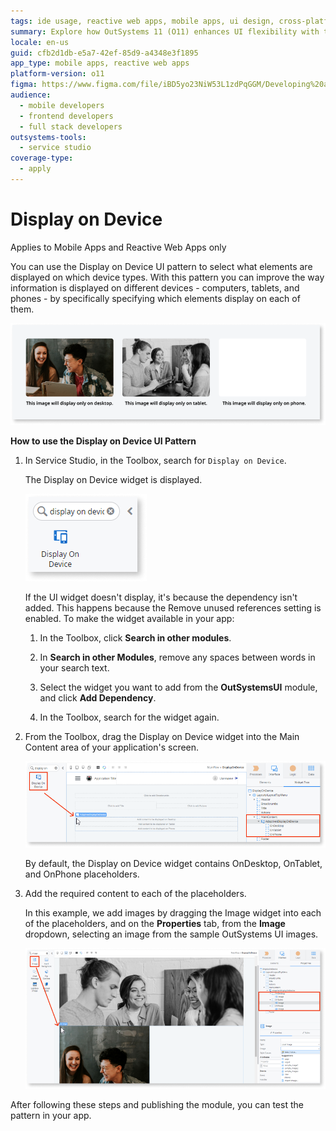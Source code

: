 ```yaml
---
tags: ide usage, reactive web apps, mobile apps, ui design, cross-platform development
summary: Explore how OutSystems 11 (O11) enhances UI flexibility with the Display on Device pattern for optimal content presentation across different devices.
locale: en-us
guid: cfb2d1db-e5a7-42ef-85d9-a4348e3f1895
app_type: mobile apps, reactive web apps
platform-version: o11
figma: https://www.figma.com/file/iBD5yo23NiW53L1zdPqGGM/Developing%20an%20Application?node-id=201:31
audience:
  - mobile developers
  - frontend developers
  - full stack developers
outsystems-tools:
  - service studio
coverage-type:
  - apply
---
```


# Display on Device

<div class="info" markdown="1">

Applies to Mobile Apps and Reactive Web Apps only

</div>

You can use the Display on Device UI pattern to select what elements are displayed on which device types. With this pattern you can improve the way information is displayed on different devices - computers, tablets, and phones - by specifically specifying which elements display on each of them.

![Overview of Display on Device pattern showing different device types](images/displayondevice-1.png "Display on Device Pattern Overview")

**How to use the Display on Device UI Pattern**

1. In Service Studio, in the Toolbox, search for `Display on Device`.

    The Display on Device widget is displayed.

    ![Service Studio interface with Display on Device widget highlighted](images/displayondevice-2-ss.png "Display on Device Widget in Service Studio")
  
    If the UI widget doesn't display, it's because the dependency isn't added. This happens because the Remove unused references setting is enabled. To make the widget available in your app:

    1. In the Toolbox, click **Search in other modules**.

    1. In **Search in other Modules**, remove any spaces between words in your search text.
    
    1. Select the widget you want to add from the **OutSystemsUI** module, and click **Add Dependency**. 
    
    1. In the Toolbox, search for the widget again.

1. From the Toolbox, drag the Display on Device widget into the Main Content area of your application's screen.

    ![Dragging the Display on Device widget into the Main Content area in Service Studio](images/displayondevice-3-ss.png "Dragging Display on Device Widget")

    By default, the Display on Device widget contains OnDesktop, OnTablet, and OnPhone placeholders.

1. Add the required content to each of the placeholders.

    In this example, we add images by dragging the Image widget into each of the placeholders, and on the **Properties** tab, from the **Image** dropdown, selecting an image from the sample OutSystems UI images.

    ![Adding images to OnDesktop, OnTablet, and OnPhone placeholders in Display on Device widget](images/displayondevice-4-ss.png "Configuring Display on Device Placeholders")

After following these steps and publishing the module, you can test the pattern in your app.
